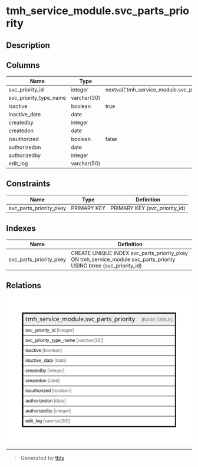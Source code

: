# tmh_service_module.svc_parts_priority

## Description

## Columns

| Name | Type | Default | Nullable | Children | Parents | Comment |
| ---- | ---- | ------- | -------- | -------- | ------- | ------- |
| svc_priority_id | integer | nextval('tmh_service_module.svc_parts_priority_svc_priority_id_seq'::regclass) | false |  |  |  |
| svc_priority_type_name | varchar(30) |  | true |  |  |  |
| isactive | boolean | true | true |  |  |  |
| inactive_date | date |  | true |  |  |  |
| createdby | integer |  | true |  |  |  |
| createdon | date |  | true |  |  |  |
| isauthorized | boolean | false | true |  |  |  |
| authorizedon | date |  | true |  |  |  |
| authorizedby | integer |  | true |  |  |  |
| edit_log | varchar(50) |  | true |  |  |  |

## Constraints

| Name | Type | Definition |
| ---- | ---- | ---------- |
| svc_parts_priority_pkey | PRIMARY KEY | PRIMARY KEY (svc_priority_id) |

## Indexes

| Name | Definition |
| ---- | ---------- |
| svc_parts_priority_pkey | CREATE UNIQUE INDEX svc_parts_priority_pkey ON tmh_service_module.svc_parts_priority USING btree (svc_priority_id) |

## Relations

![er](tmh_service_module.svc_parts_priority.svg)

---

> Generated by [tbls](https://github.com/k1LoW/tbls)
